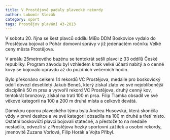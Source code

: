 ```yaml
---
title: V Prostějově padaly plavecké rekordy
author: Lubomír Slezák
category: sport
tags: Prostějov plavání 43-2013
---
```


V sobotu 20. října se šest plavců oddílu MiBo DDM Boskovice vydalo do Prostějova bojovat o Pohár domovní správy v již jedenáctém ročníku Velké ceny města Prostějova. 

V areálu 25metrového bazénu se tentokrát sešli plavci z 33 oddílů České republiky. Program závodu byl vzhledem k tak velké účasti nabitý a o cenné kovy se bojovalo opravdu až do pozdních večerních hodin. 

Bylo překonáno celkem 14 rekordů VC Prostějova, medaile pro boskovický oddíl dovezl desetiletý Jakub Beneš, který získal zlato ve své nejoblíbenější disciplíně 50 m prsa a vytvořil rekord VC Prostějova, druhý cenný kov, tentokrát bronzový, získal na trati 100 m prsa. Filip Tlamka obsadil ve své věkové kategorii na 100 a 200 m druhá místa a celkově devátá. 

Dámskou oporou plaveckého týmu byla Andrea Husovská, která skončila vždy v první desítce a ve své kategorii obsadila na 100 m druhé a třetí místo. Ostatní boskovičtí plavci bojovali statečně, a přestože to na medaile nestačilo, odvezli si z Prostějova hezký sportovní zážitek a osobní rekordy, jmenovitě Zuzana Vorlová, Filip Horák a Vojta Přibyl.